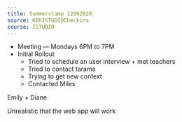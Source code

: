 ```yaml
---
title: Summerstamp 12092020
source: KBhISTUDIOCheckins
course: ISTUDIO
---
```


* Meeting — Mondays 6PM to 7PM
* Initial Rollout
	* Tried to schedule an user interview + met teachers
	* Tried to contact tarama
	* Trying to get new context  
	* Contacted Miles

Emily + Diane
	
Unrealistic that the web app will work	
	
